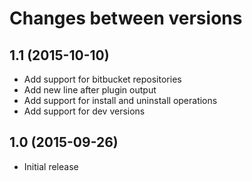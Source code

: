 # Changes between versions

## 1.1 (2015-10-10)

* Add support for bitbucket repositories
* Add new line after plugin output
* Add support for install and uninstall operations
* Add support for dev versions

## 1.0 (2015-09-26)

* Initial release

